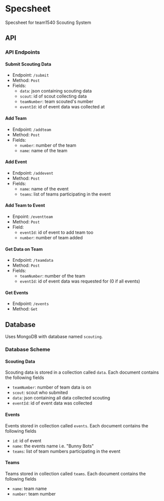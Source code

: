 # Specsheet
Specsheet for team1540 Scouting System
## API
### API Endpoints
#### Submit Scouting Data
- Endpoint: `/submit`
- Method: `Post`
- Fields:
  - `data`: json containing scouting data
  - `scout`: id of scout collecting data
  - `teamNumber`: team scouted's number
  - `eventId`: id of event data was collected at
 
#### Add Team
- Endpoint: `/addteam`
- Method: `Post`
- Fields:
  - `number`: number of the team
  - `name`: name of the team

#### Add Event
- Endpoint: `/addevent`
- Method: `Post`
- Fields:
  - `name`: name of the event
  - `teams`: list of teams participating in the event

#### Add Team to Event
- Enpoint: `/eventteam`
- Method: `Post`
- Field:
  - `eventId`: id of event to add team too
  - `number`: number of team added

#### Get Data on Team
- Endpoint: `/teamdata`
- Method: `Post`
- Fields:
  - `teamNumber`: number of the team
  - `eventId`: id of event data was requested for (0 if all events)

#### Get Events
- Endpoint: `/events`
- Method: `Get`

## Database
Uses MongoDB with database named `scouting`.
### Database Scheme
#### Scouting Data
Scouting data is stored in a collection called `data`.
Each document contains the following fields

- `teamNumber`: number of team data is on
- `scout`: scout who submited
- `data`: json containing all data collected scouting
- `eventId`: id of event data was collected

#### Events
Events stored in collection called `events`.
Each document contains the following fields

- `id`: id of event
- `name`: the events name i.e. "Bunny Bots"
- `teams`: list of team numbers participating in the event

#### Teams
Teams stored in collection called `teams`.
Each document contains the following fields

- `name`: team name
- `number`: team number
